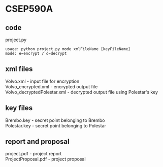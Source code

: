 # CSEP590A

## code
project.py  
```
usage: python project.py mode xmlFileName [keyFileName]  
mode: e=encrypt / d=decrypt  
```

## xml files
Volvo.xml - input file for encryption  
Volvo_encrypted.xml - encrypted output file  
Volvo_decryptedPolestar.xml - decrypted output file using Polestar's key  

## key files
Brembo.key - secret point belonging to Brembo  
Polestar.key - secret point belonging to Polestar  

## report and proposal
project.pdf - project report  
ProjectProposal.pdf - project proposal  

